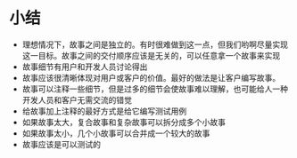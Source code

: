 # 小结

- 理想情况下，故事之间是独立的。有时很难做到这一点，但我们哟啊尽量实现这一目标。故事之间的交付顺序应该是无关的，可以任意拿一个故事来实现
- 故事细节有用户和开发人员讨论得出
- 故事应该很清晰体现对用户或客户的价值。最好的做法是让客户编写故事。
- 故事可以注释一些细节，但是过多的细节会使故事难以理解，也可能给人一种开发人员和客户无需交流的错觉
- 给故事加上注释的最好方式是给它编写测试用例
- 如果故事太大，复合故事和复杂故事可以拆分成多个小故事
- 如果故事太小，几个小故事可以合并成一个较大的故事
- 故事应该是可以测试的